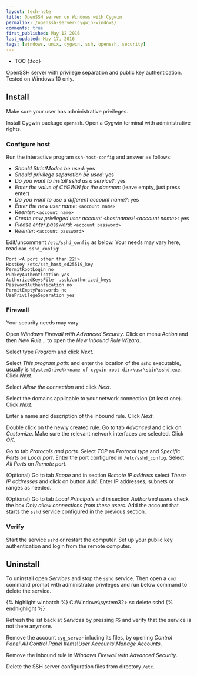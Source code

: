 ```yaml
---
layout: tech-note
title: OpenSSH server on Windows with Cygwin
permalink: /openssh-server-cygwin-windows/
comments: true
first_published: May 12 2016
last_updated: May 17, 2016
tags: [windows, unix, cygwin, ssh, openssh, security]
---
```


* TOC
{:toc}

OpenSSH server with privilege separation and public key authentication. Tested
on Windows 10 only.

## Install

Make sure your user has administrative privileges.

Install Cygwin package `openssh`. Open a Cygwin terminal with administrative
rights.

### Configure host

Run the interactive program `ssh-host-config` and answer as follows:

- *Should StrictModes be used*: yes
- *Should privilege separation be used*: yes
- *Do you want to install sshd as a service?*: yes
- *Enter the value of CYGWIN for the daemon*: (leave empty, just press enter)
- *Do you want to use a different account name?*: yes
- *Enter the new user name*: `<account name>`
- *Reenter*: `<account name>`
- *Create new privileged user account \<hostname\>\\<account name\>*: yes
- *Please enter password*: `<account password>`
- *Reenter*: `<account password>`

Edit/uncomment `/etc/sshd_config` as below. Your needs may vary here, read `man
sshd_config`:

    Port <A port other than 22!>
    HostKey /etc/ssh_host_ed25519_key
    PermitRootLogin no
    PubkeyAuthentication yes
    AuthorizedKeysFile  .ssh/authorized_keys
    PasswordAuthentication no
    PermitEmptyPasswords no
    UsePrivilegeSeparation yes

### Firewall

Your security needs may vary.

Open *Windows Firewall with Advanced Security*. Click on menu *Action* and then
*New Rule...* to open the *New Inbound Rule Wizard*.

Select type *Program* and click *Next*.

Select *This program path:* and enter the location of the `sshd` executable,
usually is `%SystemDrive%\<name of cygwin root dir>\usr\sbin\sshd.exe`. Click
*Next*.

Select *Allow the connection* and click *Next*.

Select the domains applicable to your network connection (at least one). Click
*Next*.

Enter a name and description of the inbound rule. Click *Next*.

Double click on the newly created rule. Go to tab *Advanced* and click on
*Customize*. Make sure the relevant network interfaces are selected. Click
*OK*.

Go to tab *Protocols and ports*. Select *TCP* as *Protocol type* and *Specific
Ports* on *Local port*. Enter the port configured in `/etc/sshd_config`. Select
*All Ports* on *Remote port*.

(Optional) Go to tab *Scope* and in section *Remote IP address* select *These
IP addresses* and click on button *Add*. Enter IP addresses, subnets or ranges
as needed.

(Optional) Go to tab *Local Principals* and in section *Authorized users* check
the box *Only allow connections from these users*. Add the account that starts
the `sshd` service configured in the previous section.

### Verify

Start the service `sshd` or restart the computer. Set up your public key
authentication and login from the remote computer.

## Uninstall

To uninstall open *Services* and stop the `sshd` service. Then open a `cmd`
command prompt with administrator privileges and run below command to delete
the service.

{% highlight winbatch %}
C:\Windows\system32> sc delete sshd
{% endhighlight %}

Refresh the list back at *Services* by pressing `F5` and verify that the
service is not there anymore.

Remove the account `cyg_server` inluding its files, by opening *Control
Panel\All Control Panel Items\User Accounts\Manage Accounts*.

Remove the inbound rule in *Windows Firewall with Advanced Security*.

Delete the SSH server configuration files from directory `/etc`.
